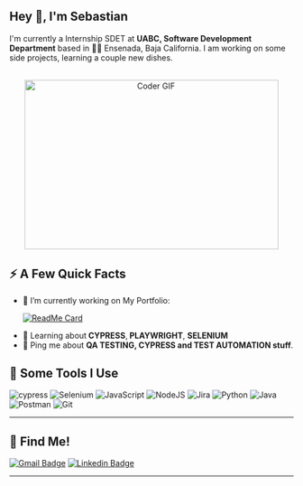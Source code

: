 <h2>Hey 👋, I'm Sebastian</a></h2>
<p>I'm currently a Internship SDET at <strong>UABC, Software Development Department</a></strong> based in 🌊🌊 Ensenada, Baja California. I am working on some side projects, learning a couple new dishes.</p>
<br>
<div align="center">
<img alt="Coder GIF" height=300 width=450 src="https://images.squarespace-cdn.com/content/v1/5769fc401b631bab1addb2ab/1541580611624-TE64QGKRJG8SWAIUS7NS/ke17ZwdGBToddI8pDm48kPoswlzjSVMM-SxOp7CV59BZw-zPPgdn4jUwVcJE1ZvWQUxwkmyExglNqGp0IvTJZamWLI2zvYWH8K3-s_4yszcp2ryTI0HqTOaaUohrI8PI6FXy8c9PWtBlqAVlUS5izpdcIXDZqDYvprRqZ29Pw0o/coding-freak.gif" />
<br>
</div>
<h2>⚡️ A Few Quick Facts</h2>
<ul>
 
<!--
<li>🔭 I’m currently working on <a href="https://github.com/alatorre-sebastian/Portafolio_QA_TESTING">My Portfolio</a>.</li>
-->
<li>🔭 I’m currently working on My Portfolio:</li>
 
[![ReadMe Card](https://github-readme-stats.vercel.app/api/pin/?username=alatorre-sebastian&repo=Portafolio_QA_TESTING)](https://github.com/alatorre-sebastian/Portafolio_QA_TESTING)
 
<li>🧐 Learning about<strong> CYPRESS</strong>,<strong> PLAYWRIGHT</strong>, <strong>SELENIUM</strong></li>
<li>💬 Ping me about <strong>QA TESTING, CYPRESS and TEST AUTOMATION stuff</strong>.</li>
</ul>
<h2>🚀 Some Tools I Use</h2>
<p align="left">
 
![cypress](https://img.shields.io/badge/-cypress-%23E5E5E5?style=for-the-badge&logo=cypress&logoColor=058a5e)
![Selenium](https://img.shields.io/badge/-selenium-%43B02A?style=for-the-badge&logo=selenium&logoColor=white)
![JavaScript](https://img.shields.io/badge/javascript-%23323330.svg?style=for-the-badge&logo=javascript&logoColor=%23F7DF1E)
![NodeJS](https://img.shields.io/badge/node.js-6DA55F?style=for-the-badge&logo=node.js&logoColor=white)
![Jira](https://img.shields.io/badge/jira-%230A0FFF.svg?style=for-the-badge&logo=jira&logoColor=white)
![Python](https://img.shields.io/badge/python-3670A0?style=for-the-badge&logo=python&logoColor=ffdd54)
![Java](https://img.shields.io/badge/java-%23ED8B00.svg?style=for-the-badge&logo=java&logoColor=white)
![Postman](https://img.shields.io/badge/Postman-FF6C37?style=for-the-badge&logo=postman&logoColor=white)
![Git](https://img.shields.io/badge/git-%23F05033.svg?style=for-the-badge&logo=git&logoColor=white)
 
<!--

                                                      https://ileriayo.github.io/markdown-badges/
<img src="https://github.com/devicons/devicon/blob/master/icons/javascript/javascript-original.svg" alt="js" width="25" height="25" />
<img src="https://raw.githubusercontent.com/devicons/devicon/master/icons/java/java-original-wordmark.svg" alt="java" width="25" height="25" />
<img src="https://raw.githubusercontent.com/devicons/devicon/master/icons/nodejs/nodejs-original-wordmark.svg" alt="nodejs" width="25" height="25" />
<img src="https://raw.githubusercontent.com/devicons/devicon/master/icons/python/python-original-wordmark.svg" alt="python" width="25" height="25" />
<img src="https://raw.githubusercontent.com/devicons/devicon/master/icons/cucumber/cucumber-plain.svg" alt="cucumber" width="25" height="25" />
<img src="https://github.com/devicons/devicon/blob/master/icons/linux/linux-original.svg" alt="linux" width="25" height="25" />
<img src="https://github.com/devicons/devicon/blob/master/icons/selenium/selenium-original.svg" alt="Selenmium" width="25" height="25" />
<img src="https://github.com/devicons/devicon/blob/master/icons/jira/jira-original-wordmark.svg" alt="Jira" width="25" height="25" />
-->
</p>

<hr>
<h2>📌 Find Me! </h2>

[![Gmail Badge](https://img.shields.io/badge/-alatorre.sebastian@uabc.edu.mx-c14438?style=flat-square&logo=Gmail&logoColor=white&link=mailto:alatorre.sebastian@uabc.edu.mx)](mailto:alatorre.sebastian@uabc.edu.mx)
[![Linkedin Badge](https://img.shields.io/badge/-sebastian.alatorre-blue?style=flat-square&logo=Linkedin&logoColor=white&link=https://mx.linkedin.com/in/sebastian-alatorre-lopez-ba48b4206)](https://mx.linkedin.com/in/sebastian-alatorre-lopez-ba48b4206)
<hr>
